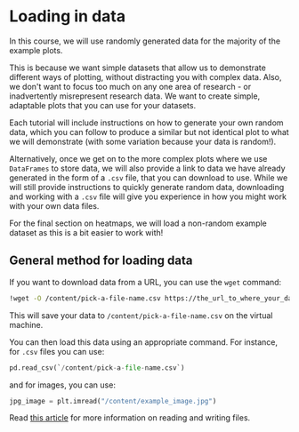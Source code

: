 # Loading in data

In this course, we will use randomly generated data for the majority of the example plots.

This is because we want simple datasets that allow us to demonstrate different ways of plotting, without distracting you with complex data. Also, we don't want to focus too much on any one area of research - or inadvertently misrepresent research data. We want to create simple, adaptable plots that you can use for your datasets.

Each tutorial will include instructions on how to generate your own random data, which you can follow to produce a similar but not identical plot to what we will demonstrate (with some variation because your data is random!).

Alternatively, once we get on to the more complex plots where we use `DataFrames` to store data, we will also provide a link to data we have already generated in the form of a `.csv` file, that you can download to use. While we will still provide instructions to quickly generate random data, downloading and working with a `.csv` file will give you experience in how you might work with your own data files.

For the final section on heatmaps, we will load a non-random example dataset as this is a bit easier to work with!

## General method for loading data

If you want to download data from a URL, you can use the `wget` command:

```bash
!wget -O /content/pick-a-file-name.csv https://the_url_to_where_your_data_is_stored
```

This will save your data to `/content/pick-a-file-name.csv` on the virtual machine.

You can then load this data using an appropriate command. For instance, for `.csv` files you can use:

```python
pd.read_csv(`/content/pick-a-file-name.csv`)
```

and for images, you can use:

```python
jpg_image = plt.imread("/content/example_image.jpg")
```

Read [this article](https://realpython.com/pandas-read-write-files/) for more information on reading and writing files.
